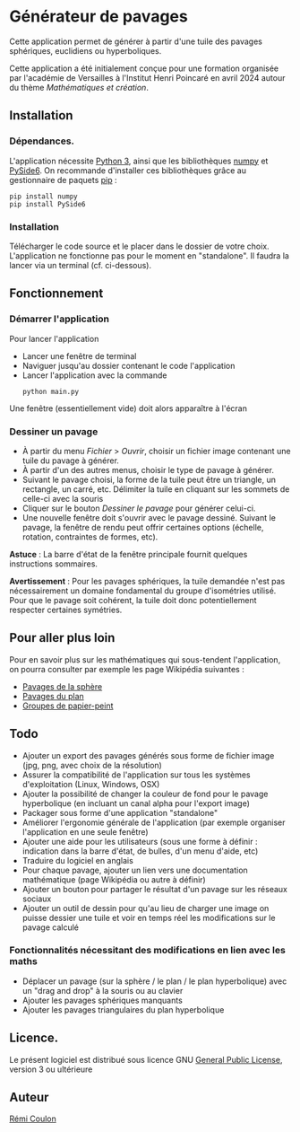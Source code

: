 # Générateur de pavages

Cette application permet de générer à partir d'une tuile des pavages sphériques, euclidiens ou hyperboliques.

Cette application a été initialement conçue pour une formation organisée par l'académie de Versailles
à l'Institut Henri Poincaré en avril 2024 autour du thème *Mathématiques et création*.

## Installation

### Dépendances.

L'application nécessite [Python 3](https://www.python.org), 
ainsi que les bibliothèques [numpy](https://numpy.org/) et [PySide6](https://wiki.qt.io/Qt_for_Python).
On recommande d'installer ces bibliothèques grâce au gestionnaire de paquets [pip](https://pip.pypa.io/en/stable/) :

```shell
pip install numpy
pip install PySide6
```


### Installation

Télécharger le code source et le placer dans le dossier de votre choix.
L'application ne fonctionne pas pour le moment en "standalone".
Il faudra la lancer via un terminal (cf. ci-dessous).

## Fonctionnement

### Démarrer l'application

Pour lancer l'application 
- Lancer une fenêtre de terminal
- Naviguer jusqu'au dossier contenant le code l'application
- Lancer l'application avec la commande 
    ```shell
    python main.py
    ```
Une fenêtre (essentiellement vide) doit alors apparaître à l'écran

### Dessiner un pavage

- À partir du menu *Fichier* > *Ouvrir*, choisir un fichier image contenant une tuile du pavage à générer.
- À partir d'un des autres menus, choisir le type de pavage à générer.
- Suivant le pavage choisi, la forme de la tuile peut être un triangle, un rectangle, un carré, etc. 
Délimiter la tuile en cliquant sur les sommets de celle-ci avec la souris
- Cliquer sur le bouton *Dessiner le pavage* pour générer celui-ci.
- Une nouvelle fenêtre doit s'ouvrir avec le pavage dessiné.
Suivant le pavage, la fenêtre de rendu peut offrir certaines options (échelle, rotation, contraintes de formes, etc).

**Astuce** : La barre d'état de la fenêtre principale fournit quelques instructions sommaires.

**Avertissement** : 
Pour les pavages sphériques, la tuile demandée n'est pas nécessairement un domaine fondamental du groupe d'isométries utilisé.
Pour que le pavage soit cohérent, la tuile doit donc potentiellement respecter certaines symétries.

## Pour aller plus loin

Pour en savoir plus sur les mathématiques qui sous-tendent l'application, 
on pourra consulter par exemple les page Wikipédia suivantes :
- [Pavages de la sphère](https://fr.wikipedia.org/wiki/Pavage_de_la_sph%C3%A8re)
- [Pavages du plan](https://fr.wikipedia.org/wiki/Pavage_du_plan)
- [Groupes de papier-peint](https://fr.wikipedia.org/wiki/Groupe_de_papier_peint)

## Todo

- Ajouter un export des pavages générés sous forme de fichier image (jpg, png, avec choix de la résolution)
- Assurer la compatibilité de l'application sur tous les systèmes d'exploitation (Linux, Windows, OSX)
- Ajouter la possibilité de changer la couleur de fond pour le pavage hyperbolique (en incluant un canal alpha pour l'export image)
- Packager sous forme d'une application "standalone"
- Améliorer l'ergonomie générale de l'application (par exemple organiser l'application en une seule fenêtre)
- Ajouter une aide pour les utilisateurs (sous une forme à définir : indication dans la barre d'état, de bulles, d'un menu d'aide, etc)
- Traduire du logiciel en anglais
- Pour chaque pavage, ajouter un lien vers une documentation mathématique (page Wikipédia ou autre à définir)
- Ajouter un bouton pour partager le résultat d'un pavage sur les réseaux sociaux
- Ajouter un outil de dessin pour qu'au lieu de charger une image on puisse dessier une tuile et voir en temps réel les modifications sur le pavage calculé

### Fonctionnalités nécessitant des modifications en lien avec les maths

- Déplacer un pavage (sur la sphère / le plan / le plan hyperbolique) avec un "drag and drop" à la souris ou au clavier
- Ajouter les pavages sphériques manquants
- Ajouter les pavages triangulaires du plan hyperbolique

## Licence.

Le présent logiciel est distribué sous licence GNU [General Public License](https://www.gnu.org/licenses/gpl-3.0.en.html), version 3 ou ultérieure

## Auteur

[Rémi Coulon](http://rcoulon.perso.math.cnrs.fr/) 
